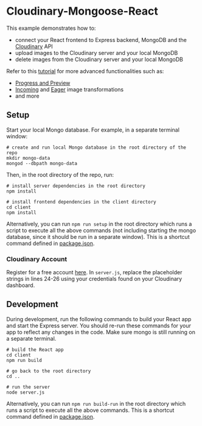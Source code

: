# Cloudinary-Mongoose-React

This example demonstrates how to:

-   connect your React frontend to Express backend, MongoDB and the [Cloudinary](https://cloudinary.com/) API
-   upload images to the Cloudinary server and your local MongoDB
-   delete images from the Cloudinary server and your local MongoDB

Refer to this [tutorial](https://cloudinary.com/blog/build_the_back_end_for_your_own_instagram_style_app_with_cloudinary) for more advanced functionalities such as:

- [Progress and Preview](https://cloudinary.com/blog/build_the_back_end_for_your_own_instagram_style_app_with_cloudinary#progress_and_preview)
- [Incoming](https://cloudinary.com/blog/build_the_back_end_for_your_own_instagram_style_app_with_cloudinary#incoming_transformation) and [Eager](https://cloudinary.com/blog/build_the_back_end_for_your_own_instagram_style_app_with_cloudinary#eager_transformation) image transformations
- and more

## Setup
Start your local Mongo database.  For example, in a separate terminal window:

```
# create and run local Mongo database in the root directory of the repo
mkdir mongo-data
mongod --dbpath mongo-data
```

Then, in the root directory of the repo, run:
```
# install server dependencies in the root directory
npm install

# install frontend dependencies in the client directory
cd client
npm install
```

Alternatively, you can run `npm run setup` in the root directory which runs a script to execute all the above commands (not including starting the mongo database, since it should be run in a separate window). This is a shortcut command defined in [package.json](package.json).

### Cloudinary Account

Register for a free account [here](https://cloudinary.com/users/register/free). In `server.js`, replace the placeholder strings in lines 24-26 using your credentials found on your Cloudinary dashboard.

## Development

During development, run the following commands to build your React app and start the Express server.  You should re-run these commands for your app to reflect any changes in the code. Make sure mongo is still running on a separate terminal.

```
# build the React app
cd client
npm run build

# go back to the root directory
cd ..

# run the server
node server.js
```

Alternatively, you can run `npm run build-run` in the root directory which runs a script to execute all the above commands. This is a shortcut command defined in [package.json](package.json).
